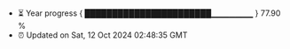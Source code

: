 - ⏳ Year progress { ███████████████████████▁▁▁▁▁▁▁ } 77.90 %
- ⏰ Updated on Sat, 12 Oct 2024 02:48:35 GMT

